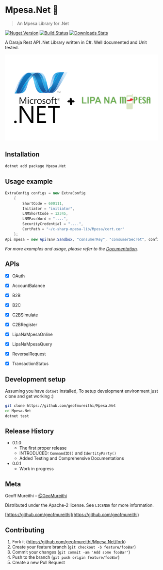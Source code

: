 # Mpesa.Net 💸
> An Mpesa Library for .Net

[![Nuget Version][nuget-image]][nuget-url]
[![Build Status][travis-image]][travis-url]
[![Downloads Stats][nuget-downloads]][nuget-url]

A Daraja Rest API .Net Library written in C#. Well documented and Unit tested.

![](mpesa.netlogo.png)

## Installation

```sh
dotnet add package Mpesa.Net
```

## Usage example

```c#
ExtraConfig configs = new ExtraConfig
    {
        ShortCode = 600111,
        Initiator = "initiator",
        LNMShortCode = 12345,
        LNMPassWord = "....",
        SecurityCredential = "....",
        CertPath = "~/c-sharp-mpesa-lib/Mpesa/cert.cer"
    };
Api mpesa = new Api(Env.Sandbox, "consumerKey", "consumerSecret", configs);
```

_For more examples and usage, please refer to the [Documentation](https://mureithi.me/Mpesa.Net/)._

## APIs
- [x] OAuth
- [x] AccountBalance
- [x] B2B
- [x] B2C
- [x] C2BSimulate
- [x] C2BRegister
- [x] LipaNaMpesaOnline
- [x] LipaNaMpesaQuery
- [x] ReversalRequest
- [x] TransactionStatus


## Development setup

Assuming you have `dotnet` installed, To setup development environment just clone and get working :)
```sh
git clone https://github.com/geofmureithi/Mpesa.Net
cd Mpesa.Net
dotnet test
```

## Release History

* 0.1.0
    * The first proper release
    * INTRODUCED: `CommandID()` and `IdentityParty()`
    * Added Testing and Comprehensive Documentations
* 0.0.1
    * Work in progress

## Meta

Geoff Mureithi – [@GeoMureithi](https://twitter.com/geomureithi)

Distributed under the Apache-2 license. See ``LICENSE`` for more information.

[https://github.com/geofmureithi](https://github.com/geofmureithi)

## Contributing

1. Fork it (<https://github.com/geofmureithi/Mpesa.Net/fork>)
2. Create your feature branch (`git checkout -b feature/fooBar`)
3. Commit your changes (`git commit -am 'Add some fooBar'`)
4. Push to the branch (`git push origin feature/fooBar`)
5. Create a new Pull Request

<!-- Markdown link & img dfn's -->
[nuget-image]:https://img.shields.io/nuget/v/Mpesa.Net.svg?style=flat-square
[nuget-url]: https://www.nuget.org/packages/Mpesa.Net/
[nuget-downloads]:https://img.shields.io/nuget/dt/Mpesa.Net.svg?style=flat-square
[travis-image]: https://img.shields.io/travis/geofmureithi/Mpesa.Net/master.svg?style=flat-square
[travis-url]: https://travis-ci.org/geofmureithi/Mpesa.Net
[wiki]: https://github.com/geofmureithi/Mpesa.Net/wiki
